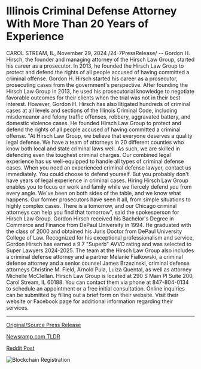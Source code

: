 # Illinois Criminal Defense Attorney With More Than 20 Years of Experience

CAROL STREAM, IL, November 29, 2024 /24-7PressRelease/ -- Gordon H. Hirsch, the founder and managing attorney of the Hirsch Law Group, started his career as a prosecutor. In 2013, he founded the Hirsch Law Group to protect and defend the rights of all people accused of having committed a criminal offense.  Gordon H. Hirsch started his career as a prosecutor, prosecuting cases from the government's perspective. After founding the Hirsch Law Group in 2013, he used his prosecutorial knowledge to negotiate favorable outcomes for their clients when the trial was not in their best interest. However, Gordon H. Hirsch has also litigated hundreds of criminal cases at all levels and sections of the Illinois Criminal Code, including misdemeanor and felony traffic offenses, robbery, aggravated battery, and domestic violence cases.   He founded Hirsch Law Group to protect and defend the rights of all people accused of having committed a criminal offense.   "At Hirsch Law Group, we believe that everyone deserves a quality legal defense. We have a team of attorneys in 20 different counties who know both local and state criminal laws well. As such, we are skilled in defending even the toughest criminal charges. Our combined legal experience has us well-equipped to handle all types of criminal defense cases. When you need an experienced criminal defense lawyer, contact us immediately. You could choose to defend yourself. But you probably don't have years of legal experience in criminal cases. Hiring Hirsch Law Group enables you to focus on work and family while we fiercely defend you from every angle. We've been on both sides of the table, and we know what happens. Our former prosecutors have seen it all, from simple situations to highly complex cases. There is a tomorrow, and our Chicago criminal attorneys can help you find that tomorrow", said the spokesperson for Hirsch Law Group.  Gordon Hirsch received his Bachelor's Degree in Commerce and Finance from DePaul University in 1994. He graduated with the class of 2000 and obtained his Juris Doctor from DePaul University College of Law.  Recognized for his exceptional professionalism and service, Gordon Hirsch has earned a 9.7 "Superb" AVVO rating and was selected to Super Lawyers 2024-2025.   The team at the Hirsch Law Group also includes a criminal defense attorney and a partner Melanie Fialkowski, a criminal defense attorney and a senior counsel James Brzezinski, criminal defense attorneys Christine M. Field, Arnold Pula, Luiza Quental, as well as attorney Michelle McClellan.  Hirsch Law Group is located at 290 S Main Pl Suite 200, Carol Stream, IL 60188. You can contact them via phone at 847-804-0134 to schedule an appointment or a free initial consultation. Online inquiries can be submitted by filling out a brief form on their website. Visit their website or Facebook page for additional information regarding their services. 

---

[Original/Source Press Release](https://www.24-7pressrelease.com/press-release/516677/illinois-criminal-defense-attorney-with-more-than-20-years-of-experience)
                    

[Newsramp.com TLDR](https://newsramp.com/curated-news/gordon-h-hirsch-founder-of-hirsch-law-group-protects-rights-of-those-accused-of-criminal-offenses/905f29b0a39d01ebf65359d5ae65dacf) 

 



[Reddit Post](https://www.reddit.com/r/newsramp/comments/1h2h3lz/gordon_h_hirsch_founder_of_hirsch_law_group/) 



![Blockchain Registration](https://cdn.newsramp.app/24-7PressRelease/qrcode/2411/29/calm08mt.webp)